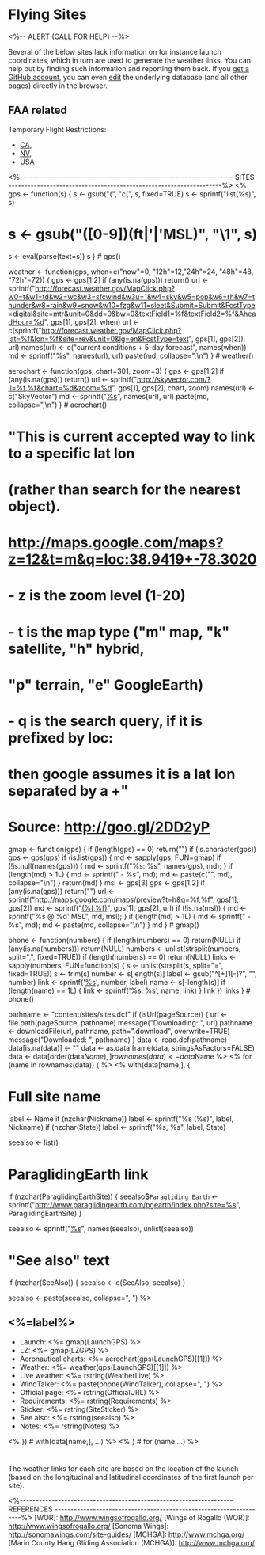 # Flying Sites

<%-- ALERT (CALL FOR HELP) --%>
<div class="alert alert-warning" role="alert">
Several of the below sites lack information on for instance launch
coordinates, which in turn are used to generate the weather links.
You can help out by finding such information and reporting them back.
If you <a class="alert-link" id="edit"
href="https://github.com/join">get a GitHub account</a>, you can even
<span style="white-space: nowrap;"><a class="alert-link" id="edit"
href="https://github.com/BHGC/website/tree/master/content/sites/sites.dcf">edit</a>
<span class="glyphicon glyphicon-edit"></span></span> 
the underlying database (and all other pages) directly in the browser.
</div>

## FAA related

Temporary Flight Restrictions:
* [CA](http://tfr.faa.gov/tfr_map/states.jsp?select2=CA),
* [NV](http://tfr.faa.gov/tfr_map/states.jsp?select2=NV),
* [USA](http://www.aopa.org/tfr/faa-tfr-map.html)


<%-------------------------------------------------------------------
 SITES
 -------------------------------------------------------------------%>
<%
gps <- function(s) {
  s <- gsub("(", "c(", s, fixed=TRUE)
  s <- sprintf("list(%s)", s)
#  s <- gsub("([0-9])(ft|'|'MSL)", "\\1", s)
  s <- eval(parse(text=s))
  s
} # gps()


weather <- function(gps, when=c("now"=0, "12h"=12,"24h"=24, "48h"=48, "72h"=72)) {
  gps <- gps[1:2]
  if (any(is.na(gps))) return()
  url <-
  sprintf("http://forecast.weather.gov/MapClick.php?w0=t&w1=td&w2=wc&w3=sfcwind&w3u=1&w4=sky&w5=pop&w6=rh&w7=thunder&w8=rain&w9=snow&w10=fzg&w11=sleet&Submit=Submit&FcstType=digital&site=mtr&unit=0&dd=0&bw=0&textField1=%f&textField2=%f&AheadHour=%d",
  gps[1], gps[2], when)
  url <-
  c(sprintf("http://forecast.weather.gov/MapClick.php?lat=%f&lon=%f&site=rev&unit=0&lg=en&FcstType=text",
  gps[1], gps[2]), url)
  names(url) <- c("current conditions + 5-day forecast", names(when))
  md <- sprintf("[%s](%s)", names(url), url)
  paste(md, collapse=",\n")
} # weather()


aerochart <- function(gps, chart=301, zoom=3) {
  gps <- gps[1:2]
  if (any(is.na(gps))) return()
  url <- sprintf("http://skyvector.com/?ll=%f,%f&chart=%d&zoom=%d",
                 gps[1], gps[2], chart, zoom)
  names(url) <- c("SkyVector")
  md <- sprintf("[%s](%s)", names(url), url)
  paste(md, collapse=",\n")
} # aerochart()


# "This is current accepted way to link to a specific lat lon
#  (rather than search for the nearest object).
#  http://maps.google.com/maps?z=12&t=m&q=loc:38.9419+-78.3020
#  - z is the zoom level (1-20)
#  - t is the map type ("m" map, "k" satellite, "h" hybrid,
#      "p" terrain, "e" GoogleEarth)
#  - q is the search query, if it is prefixed by loc:
#      then google assumes it is a lat lon separated by a +"
#  Source: http://goo.gl/2DD2yP
gmap <- function(gps) {
  if (length(gps) == 0) return("")
  if (is.character(gps)) gps <- gps(gps)
  if (is.list(gps)) {
    md <- sapply(gps, FUN=gmap)
	if (!is.null(names(gps))) {
      md <- sprintf("%s: %s", names(gps), md);
	}
    if (length(md) > 1L) {
      md <- sprintf("  - %s", md);
      md <- paste(c("", md), collapse="\n")
    }
    return(md)
  }
  msl <- gps[3]
  gps <- gps[1:2]
  if (any(is.na(gps))) return("")
  url <- sprintf("http://maps.google.com/maps/preview?t=h&q=%f,%f", gps[1], gps[2])
  md <- sprintf("[(%f,%f)](%s)", gps[1], gps[2], url)
  if (!is.na(msl)) {
    md <- sprintf("%s @ %d' MSL", md, msl);
  }
  if (length(md) > 1L) {
    md <- sprintf("  - %s", md);
    md <- paste(md, collapse="\n")
  }
  md 
} # gmap()

phone <- function(numbers) {
  if (length(numbers) == 0) return(NULL)
  if (any(is.na(numbers))) return(NULL)
  numbers <- unlist(strsplit(numbers, split=",", fixed=TRUE))
  if (length(numbers) == 0) return(NULL)
  links <- sapply(numbers, FUN=function(s) {
    s <- unlist(strsplit(s, split="=", fixed=TRUE))
	s <- trim(s)
    number <- s[length(s)]
	label <- gsub("^[+]1[-]?", "", number)
    link <- sprintf('<a href="tel:%s">%s</a>', number, label)
    name <- s[-length(s)]
    if (length(name) == 1L) {
	  link <- sprintf('%s: %s', name, link)
	}
	link
  })
  links
} # phone()

pathname <- "content/sites/sites.dcf"
if (isUrl(pageSource)) {
  url <- file.path(pageSource, pathname)
  message("Downloading: ", url)
  pathname <- downloadFile(url, pathname, path=".download", overwrite=TRUE)
  message("Downloaded: ", pathname)
}
data <- read.dcf(pathname)
data[is.na(data)] <- ""
data <- as.data.frame(data, stringsAsFactors=FALSE)
data <- data[order(data$Name),]
rownames(data) <- data$Name
%>
<% for (name in rownames(data)) { %>
<% with(data[name,], {

  # Full site name
  label <- Name
  if (nzchar(Nickname)) label <- sprintf("%s (%s)", label, Nickname)
  if (nzchar(State)) label <- sprintf("%s, %s", label, State)

  seealso <- list()

  # ParaglidingEarth link
  if (nzchar(ParaglidingEarthSite)) {
    seealso$`Paragliding Earth` <- sprintf("http://www.paraglidingearth.com/pgearth/index.php?site=%s", ParaglidingEarthSite)
  }

  seealso <- sprintf("[%s](%s)", names(seealso), unlist(seealso))
  
  # "See also" text
  if (nzchar(SeeAlso)) {
    seealso <- c(SeeAlso, seealso)
  }
  
  seealso <- paste(seealso, collapse=", ")
%>
## <%=label%>

* Launch: <%= gmap(LaunchGPS) %>
* LZ: <%= gmap(LZGPS) %>
* Aeronautical charts: <%= aerochart(gps(LaunchGPS)[[1]]) %>
* Weather: <%= weather(gps(LaunchGPS)[[1]]) %>
* Live weather: <%= rstring(WeatherLive) %>
* WindTalker: <%= paste(phone(WindTalker), collapse=", ") %>
* Official page: <%= rstring(OfficialURL) %>
* Requirements: <%= rstring(Requirements) %>
* Sticker: <%= rstring(SiteSticker) %>
* See also: <%= rstring(seealso) %>
* Notes: <%= rstring(Notes) %>

<% }) # with(data[name,], ...) %>
<% } # for (name ...) %>



<div class="alert alert-info" role="alert" style="margin-top: 5ex;">
The weather links for each site are based on the location of the
launch (based on the longitudinal and latitudinal coordinates of the
first launch per site).
</div>


<%-------------------------------------------------------------------
 REFERENCES
 -------------------------------------------------------------------%>
[WOR]: http://www.wingsofrogallo.org/
[Wings of Rogallo (WOR)]: http://www.wingsofrogallo.org/
[Sonoma Wings]: http://sonomawings.com/site-guides/
[MCHGA]: http://www.mchga.org/
[Marin County Hang Gliding Association (MCHGA)]: http://www.mchga.org/
